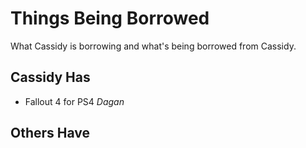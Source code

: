 # Things Being Borrowed

What Cassidy is borrowing and what's being borrowed from Cassidy.

## Cassidy Has

- Fallout 4 for PS4 _Dagan_

## Others Have

